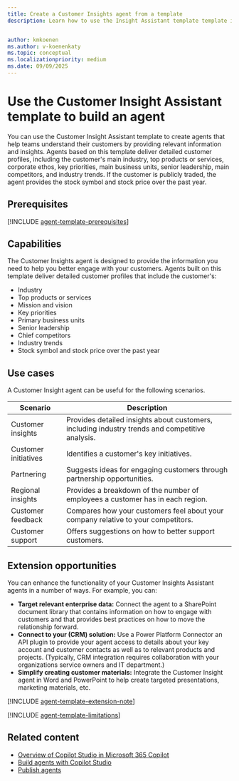 ```yaml
---
title: Create a Customer Insights agent from a template
description: Learn how to use the Insight Assistant template template in the Copilot Studio lite experience to create a declarative agent.


author: kmkoenen
ms.author: v-koenenkaty
ms.topic: conceptual
ms.localizationpriority: medium
ms.date: 09/09/2025
---
```


# Use the Customer Insight Assistant template to build an agent

You can use the Customer Insight Assistant template to create agents that help teams understand their customers by providing relevant information and insights. Agents based on this template deliver detailed customer profiles, including the customer's main industry, top products or services, corporate ethos, key priorities, main business units, senior leadership, main competitors, and industry trends. If the customer is publicly traded, the agent provides the stock symbol and stock price over the past year.

## Prerequisites

[!INCLUDE [agent-template-prerequisites](includes/agent-template-prerequisites.md)]

## Capabilities

The Customer Insights agent is designed to provide the information you need to help you better engage with your customers. Agents built on this template deliver detailed customer profiles that include the customer's:

- Industry
- Top products or services
- Mission and vision
- Key priorities
- Primary business units
- Senior leadership
- Chief competitors
- Industry trends
- Stock symbol and stock price over the past year

## Use cases

A Customer Insight agent can be useful for the following scenarios.

| **Scenario** | **Description** |
| ----------   | ----------  |
| Customer insights   | Provides detailed insights about customers, including industry trends and competitive analysis.  |
| Customer initiatives   | Identifies a customer's key initiatives.  |
| Partnering   | Suggests ideas for engaging customers through partnership opportunities. |
| Regional insights    | Provides a breakdown of the number of employees a customer has in each region. |
| Customer feedback   | Compares how your customers feel about your company relative to your competitors.  |
| Customer support   | Offers suggestions on how to better support customers. |

## Extension opportunities

You can enhance the functionality of your Customer Insights Assistant agents in a number of ways. For example, you can:

- **Target relevant enterprise data:** Connect the agent to a SharePoint document library that contains information on how to engage with customers and that provides best practices on how to move the relationship forward.
- **Connect to your (CRM) solution:** Use a Power Platform Connector an API plugin to provide your agent access to details about your key account and customer contacts as well as to relevant products and projects. (Typically, CRM integration requires collaboration with your organizations service owners and IT department.)
- **Simplify creating customer materials:** Integrate the Customer Insight agent in Word and PowerPoint to help create targeted presentations, marketing materials, etc.

<!-- Note about IT involvement -->
[!INCLUDE [agent-template-extension-note](includes/agent-template-extension-note.md)]

<!-- Limitations -->

[!INCLUDE [agent-template-limitations](includes/agent-template-limitations.md)]

## Related content

- [Overview of Copilot Studio in Microsoft 365 Copilot](copilot-studio-lite.md)
- [Build agents with Copilot Studio](copilot-studio-lite-build.md)
- [Publish agents](copilot-studio-lite-publish.md)